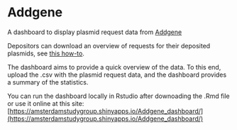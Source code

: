 # Addgene
 A dashboard to display plasmid request data from [Addgene](www.addgene.org)

Depositors can download an overview of requests for their deposited plasmids, see [this how-to](https://help.addgene.org/hc/en-us/articles/206135605-I-am-a-PI-who-has-deposited-with-Addgene-How-can-I-track-my-deposits-and-see-which-labs-have-requested-them-).

The dashboard aims to provide a quick overview of the data. To this end, upload the .csv with the plasmid request data, and the dashboard provides a summary of the statistics.

You can run the dashboard locally in Rstudio after downoading the .Rmd file or use it online at this site: [https://amsterdamstudygroup.shinyapps.io/Addgene_dashboard/](https://amsterdamstudygroup.shinyapps.io/Addgene_dashboard/)

